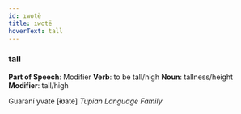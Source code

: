 ```yaml
---
id: ıwotë
title: ıwotë
hoverText: tall
---
```


### tall

**Part of Speech**: Modifier
**Verb**: to be tall/high
**Noun**: tallness/height
**Modifier**: tall/high

Guaraní yvate [ɨʋate]
*Tupian Language Family*